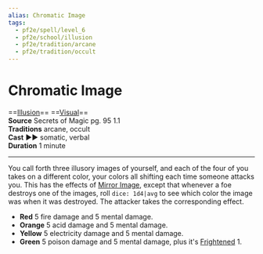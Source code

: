 ```yaml
---
alias: Chromatic Image
tags:
  - pf2e/spell/level_6
  - pf2e/school/illusion
  - pf2e/tradition/arcane
  - pf2e/tradition/occult
---
```


# Chromatic Image

==[Illusion](../../../Traits/Illusion.md)== ==[Visual](../../../Traits/Visual.md)==  
__Source__ Secrets of Magic pg. 95 1.1  
**Traditions** arcane, occult  
**Cast** ►► somatic, verbal  
**Duration** 1 minute

---

You call forth three illusory images of yourself, and each of the four of you takes on a different color, your colors all shifting each time someone attacks you. This has the effects of [Mirror Image](../Level%202/Mirror%20Image.md), except that whenever a foe destroys one of the images, roll `dice: 1d4|avg` to see which color the image was when it was destroyed. The attacker takes the corresponding effect.

- **Red** 5 fire damage and 5 mental damage.
- **Orange** 5 acid damage and 5 mental damage.
- **Yellow** 5 electricity damage and 5 mental damage.
- **Green** 5 poison damage and 5 mental damage, plus it's [Frightened](../../../Conditions/Frightened.md) 1.
